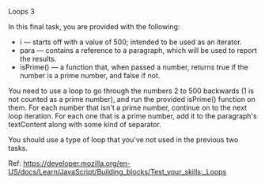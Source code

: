 Loops 3

In this final task, you are provided with the following:

- i — starts off with a value of 500; intended to be used as an iterator.
- para — contains a reference to a paragraph, which will be used to report the results.
- isPrime() — a function that, when passed a number, returns true if the number is a prime number, and false if not.

You need to use a loop to go through the numbers 2 to 500 backwards (1 is not counted as a prime number), and run the provided isPrime() function on them. For each number that isn't a prime number, continue on to the next loop iteration. For each one that is a prime number, add it to the paragraph's textContent along with some kind of separator.

You should use a type of loop that you've not used in the previous two tasks.

Ref: https://developer.mozilla.org/en-US/docs/Learn/JavaScript/Building_blocks/Test_your_skills:_Loops
